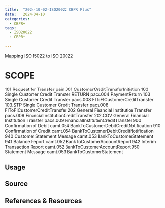 ```yaml
---
title:  "2024-10-02-ISO20022 CBPR Plus"
date:   2024-04-10
categories:
  - CBPR+
tags:
  - ISO20022
  - CBPR+
  
---
```

Mapping ISO 15022 to ISO 20022  

# SCOPE
101 Request for Transfer                        pain.001    CustomerCreditTransferInitiation
103 Single Customer Credit Transfer RETURN      pacs.004    PaymentReturn
103 Single Customer Credit Transfer             pacs.008    FIToFICustomerCreditTransfer
103.STP Single Customer Credit Transfer         pacs.008    FIToFICustomerCreditTransfer
202 General Financial Institution Transfer      pacs.009    FinancialInstitutionCreditTransfer
202.COV General Financial Institution Transfer  pacs.009    FinancialInstitutionCreditTransfer
900 Confirmation of Debit                       camt.054    BankToCustomerDebitCreditNotification
910 Confirmation of Credit                      camt.054    BankToCustomerDebitCreditNotification
940 Customer Statement Message                  camt.053    BankToCustomerStatement
941 Balance Report                              camt.052    BankToCustomerAccountReport
942 Interim Transaction Report                  camt.052    BankToCustomerAccountReport
950 Statement Message                           camt.053    BankToCustomerStatement

## Usage


## Source


## References & Resources
